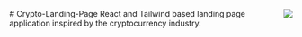 <div style="display:flex;justify-content:center;">
  # Crypto-Landing-Page
  React and Tailwind based landing page application inspired by the cryptocurrency industry.
  <img src="https://i.ibb.co/9ZVbG7K/225748befd2fd366633d7cab86b44a6d.png">
</div>
